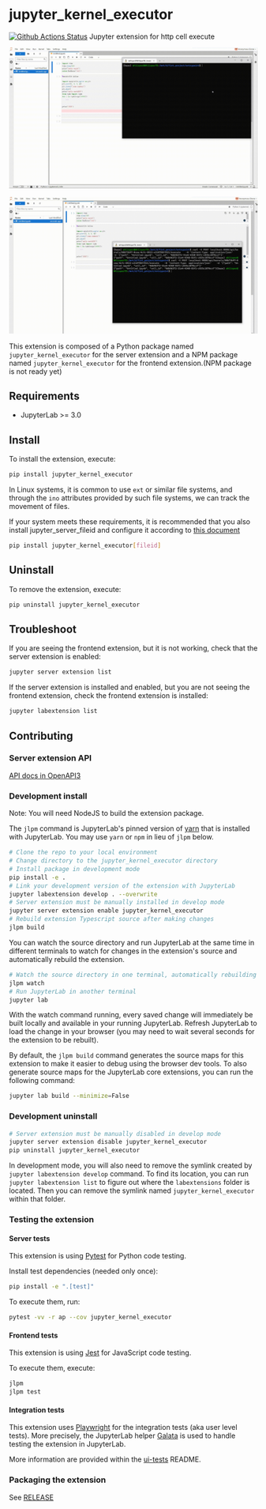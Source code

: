 # jupyter_kernel_executor

[![Github Actions Status](https://github.com/wh1isper/jupyter_kernel_executor/workflows/Build/badge.svg)](https://github.com/wh1isper/jupyter_kernel_executor/actions/workflows/build.yml)
Jupyter extension for http cell execute

![](./img/jupyterlab-co-ex.gif)

![](./img/jupyterlab-co-ex2.gif)

This extension is composed of a Python package named `jupyter_kernel_executor`
for the server extension and a NPM package named `jupyter_kernel_executor`
for the frontend extension.(NPM package is not ready yet)

## Requirements

- JupyterLab >= 3.0

## Install

To install the extension, execute:

```bash
pip install jupyter_kernel_executor
```

In Linux systems, it is common to use `ext` or similar file systems, and through the `ino` attributes provided by such
file systems, we can track the movement of files.

If your system meets these requirements, it is recommended that you also install jupyter_server_fileid and configure it
according to [this document](./FILEID.md)

```bash
pip install jupyter_kernel_executor[fileid]
```

## Uninstall

To remove the extension, execute:

```bash
pip uninstall jupyter_kernel_executor
```

## Troubleshoot

If you are seeing the frontend extension, but it is not working, check
that the server extension is enabled:

```bash
jupyter server extension list
```

If the server extension is installed and enabled, but you are not seeing
the frontend extension, check the frontend extension is installed:

```bash
jupyter labextension list
```

## Contributing

### Server extension API

[API docs in OpenAPI3](./api.yaml)

### Development install

Note: You will need NodeJS to build the extension package.

The `jlpm` command is JupyterLab's pinned version of
[yarn](https://yarnpkg.com/) that is installed with JupyterLab. You may use
`yarn` or `npm` in lieu of `jlpm` below.

```bash
# Clone the repo to your local environment
# Change directory to the jupyter_kernel_executor directory
# Install package in development mode
pip install -e .
# Link your development version of the extension with JupyterLab
jupyter labextension develop . --overwrite
# Server extension must be manually installed in develop mode
jupyter server extension enable jupyter_kernel_executor
# Rebuild extension Typescript source after making changes
jlpm build
```

You can watch the source directory and run JupyterLab at the same time in different terminals to watch for changes in
the extension's source and automatically rebuild the extension.

```bash
# Watch the source directory in one terminal, automatically rebuilding when needed
jlpm watch
# Run JupyterLab in another terminal
jupyter lab
```

With the watch command running, every saved change will immediately be built locally and available in your running
JupyterLab. Refresh JupyterLab to load the change in your browser (you may need to wait several seconds for the
extension to be rebuilt).

By default, the `jlpm build` command generates the source maps for this extension to make it easier to debug using the
browser dev tools. To also generate source maps for the JupyterLab core extensions, you can run the following command:

```bash
jupyter lab build --minimize=False
```

### Development uninstall

```bash
# Server extension must be manually disabled in develop mode
jupyter server extension disable jupyter_kernel_executor
pip uninstall jupyter_kernel_executor
```

In development mode, you will also need to remove the symlink created by `jupyter labextension develop`
command. To find its location, you can run `jupyter labextension list` to figure out where the `labextensions`
folder is located. Then you can remove the symlink named `jupyter_kernel_executor` within that folder.

### Testing the extension

#### Server tests

This extension is using [Pytest](https://docs.pytest.org/) for Python code testing.

Install test dependencies (needed only once):

```sh
pip install -e ".[test]"
```

To execute them, run:

```sh
pytest -vv -r ap --cov jupyter_kernel_executor
```

#### Frontend tests

This extension is using [Jest](https://jestjs.io/) for JavaScript code testing.

To execute them, execute:

```sh
jlpm
jlpm test
```

#### Integration tests

This extension uses [Playwright](https://playwright.dev/docs/intro/) for the integration tests (aka user level tests).
More precisely, the JupyterLab helper [Galata](https://github.com/jupyterlab/jupyterlab/tree/master/galata) is used to
handle testing the extension in JupyterLab.

More information are provided within the [ui-tests](./ui-tests/README.md) README.

### Packaging the extension

See [RELEASE](RELEASE.md)
